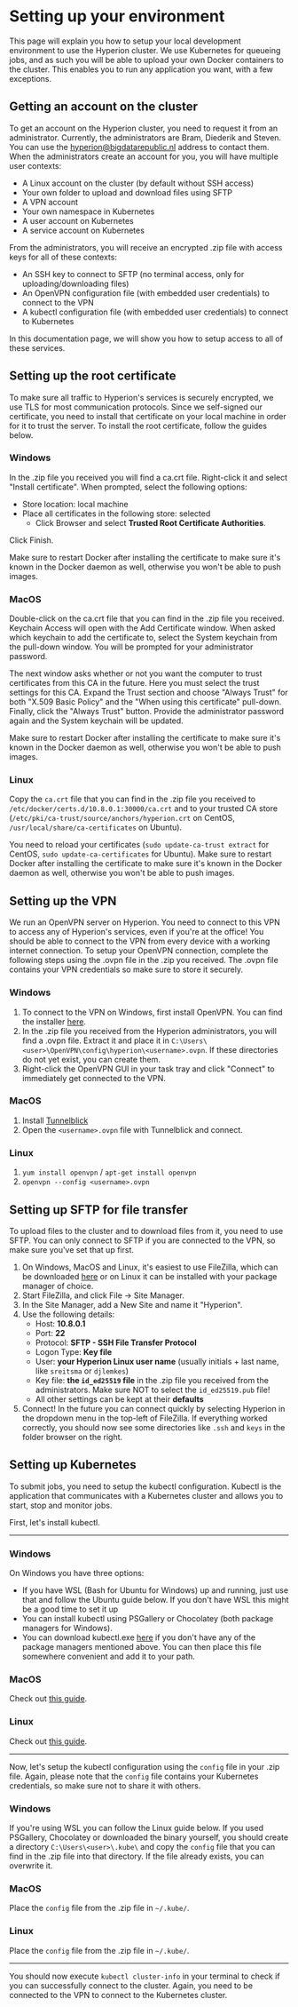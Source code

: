 # Setting up your environment
This page will explain you how to setup your local development environment to use the Hyperion cluster.
We use Kubernetes for queueing jobs, and as such you will be able to upload your own Docker containers to the cluster.
This enables you to run any application you want, with a few exceptions.

## Getting an account on the cluster
To get an account on the Hyperion cluster, you need to request it from an administrator.
Currently, the administrators are Bram, Diederik and Steven.
You can use the hyperion@bigdatarepublic.nl address to contact them.
When the administrators create an account for you, you will have multiple user contexts:

- A Linux account on the cluster (by default without SSH access)
- Your own folder to upload and download files using SFTP
- A VPN account
- Your own namespace in Kubernetes
- A user account on Kubernetes
- A service account on Kubernetes

From the administrators, you will receive an encrypted .zip file with access keys for all of these contexts:

- An SSH key to connect to SFTP (no terminal access, only for uploading/downloading files)
- An OpenVPN configuration file (with embedded user credentials) to connect to the VPN
- A kubectl configuration file (with embedded user credentials) to connect to Kubernetes

In this documentation page, we will show you how to setup access to all of these services.

## Setting up the root certificate
To make sure all traffic to Hyperion's services is securely encrypted, we use TLS for most communication protocols.
Since we self-signed our certificate, you need to install that certificate on your local machine in order for it to trust the server.
To install the root certificate, follow the guides below.

### Windows
In the .zip file you received you will find a ca.crt file.
Right-click it and select "Install certificate".
When prompted, select the following options:

- Store location: local machine
- Place all certificates in the following store: selected
  - Click Browser and select **Trusted Root Certificate Authorities**.

Click Finish.

Make sure to restart Docker after installing the certificate to make sure it's known in the Docker daemon as well, otherwise you won't be able to push images.

### MacOS
Double-click on the ca.crt file that you can find in the .zip file you received.
Keychain Access will open with the Add Certificate window.
When asked which keychain to add the certificate to, select the System keychain from the pull-down window.
You will be prompted for your administrator password.

The next window asks whether or not you want the computer to trust certificates from this CA in the future.
Here you must select the trust settings for this CA.
Expand the Trust section and choose "Always Trust" for both "X.509 Basic Policy" and the "When using this certificate" pull-down.
Finally, click the "Always Trust" button.
Provide the administrator password again and the System keychain will be updated.

Make sure to restart Docker after installing the certificate to make sure it's known in the Docker daemon as well, otherwise you won't be able to push images.

### Linux
Copy the `ca.crt` file that you can find in the .zip file you received to `/etc/docker/certs.d/10.8.0.1:30000/ca.crt` and to your trusted CA store (`/etc/pki/ca-trust/source/anchors/hyperion.crt` on CentOS, `/usr/local/share/ca-certificates` on Ubuntu).

You need to reload your certificates (`sudo update-ca-trust extract` for CentOS, `sudo update-ca-certificates` for Ubuntu).
Make sure to restart Docker after installing the certificate to make sure it's known in the Docker daemon as well, otherwise you won't be able to push images.

## Setting up the VPN
We run an OpenVPN server on Hyperion.
You need to connect to this VPN to access any of Hyperion's services, even if you're at the office!
You should be able to connect to the VPN from every device with a working internet connection.
To setup your OpenVPN connection, complete the following steps using the .ovpn file in the .zip you received.
The .ovpn file contains your VPN credentials so make sure to store it securely.

### Windows
1. To connect to the VPN on Windows, first install OpenVPN.
You can find the installer [here](https://openvpn.net/index.php/open-source/downloads.html).
1. In the .zip file you received from the Hyperion administrators, you will find a .ovpn file. Extract it and place it in `C:\Users\<user>\OpenVPN\config\hyperion\<username>.ovpn`. If these directories do not yet exist, you can create them.
3. Right-click the OpenVPN GUI in your task tray and click "Connect" to immediately get connected to the VPN.

### MacOS
1. Install [Tunnelblick](https://tunnelblick.net/)
2. Open the `<username>.ovpn` file with Tunnelblick and connect.

### Linux
1. `yum install openvpn` / `apt-get install openvpn`
1. `openvpn --config <username>.ovpn`


## Setting up SFTP for file transfer
To upload files to the cluster and to download files from it, you need to use SFTP.
You can only connect to SFTP if you are connected to the VPN, so make sure you've set that up first.

1. On Windows, MacOS and Linux, it's easiest to use FileZilla, which can be downloaded [here](https://filezilla-project.org/download.php?type=client) or on Linux it can be installed with your package manager of choice.
1. Start FileZilla, and click File -> Site Manager.
1. In the Site Manager, add a New Site and name it "Hyperion".
1. Use the following details:
   * Host: **10.8.0.1**
   * Port: **22**
   * Protocol: **SFTP - SSH File Transfer Protocol**
   * Logon Type: **Key file**
   * User: **your Hyperion Linux user name** (usually initials + last name, like `sreitsma` or `djlemkes`)
   * Key file: **the `id_ed25519` file** in the .zip file you received from the administrators. Make sure NOT to select the `id_ed25519.pub` file!
   * All other settings can be kept at their **defaults**
1. Connect!
In the future you can connect quickly by selecting Hyperion in the dropdown menu in the top-left of FileZilla.
If everything worked correctly, you should now see some directories like `.ssh` and `keys` in the folder browser on the right.

## Setting up Kubernetes
To submit jobs, you need to setup the kubectl configuration.
Kubectl is the application that communicates with a Kubernetes cluster and allows you to start, stop and monitor jobs.

First, let's install kubectl.

---

### Windows
On Windows you have three options:
* If you have WSL (Bash for Ubuntu for Windows) up and running, just use that and follow the Ubuntu guide below.
If you don't have WSL this might be a good time to set it up
* You can install kubectl using PSGallery or Chocolatey (both package managers for Windows).
* You can download kubectl.exe [here](https://github.com/eirslett/kubectl-windows/releases) if you don't have any of the package managers mentioned above. You can then place this file somewhere convenient and add it to your path.
### MacOS
Check out [this guide](https://kubernetes.io/docs/tasks/tools/install-kubectl/#install-with-homebrew-on-macos).
### Linux
Check out [this guide](https://kubernetes.io/docs/tasks/tools/install-kubectl/#install-kubectl-binary-via-native-package-management).

---

Now, let's setup the kubectl configuration using the `config` file in your .zip file.
Again, please note that the `config` file contains your Kubernetes credentials, so make sure not to share it with others.

### Windows
If you're using WSL you can follow the Linux guide below.
If you used PSGallery, Chocolatey or downloaded the binary yourself, you should create a directory `C:\Users\<user>\.kube\` and copy the `config` file that you can find in the .zip file into that directory.
If the file already exists, you can overwrite it.

### MacOS
Place the `config` file from the .zip file in `~/.kube/`.

### Linux
Place the `config` file from the .zip file in `~/.kube/`.

---

You should now execute `kubectl cluster-info` in your terminal to check if you can successfully connect to the cluster.
Again, you need to be connected to the VPN to connect to the Kubernetes cluster.

